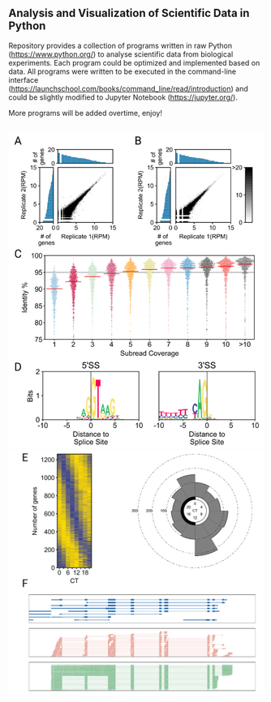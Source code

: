 ## Analysis and Visualization of Scientific Data in Python

Repository provides a collection of programs written in raw Python (https://www.python.org/)
to analyse scientific data from biological experiments. Each program could be optimized and 
implemented based on data. All programs were written to be executed in the command-line interface
(https://launchschool.com/books/command_line/read/introduction) and could be slightly modified to
Jupyter Notebook (https://jupyter.org/).

More programs will be added overtime, enjoy!

<br>
<img src="https://github.com/caeareva/AVSDP/blob/98d03dd6b07dc7fda3eea6641f1007225dc53259/summary_figure_1.png"
<br>
<img src="https://github.com/caeareva/AVSDP/blob/37213c6635a417a92c75d76fed55b7436af6f8f2/summary_figure_2.png"
<br>
